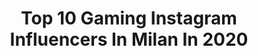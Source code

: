 ---
title: Top 10 Gaming Instagram Influencers In Milan In 2020
description: >-
  Find top gaming Instagram influencers in Milan in 2020. Most popular hashtags: #milan #marvel #champion #esports.
platform: Instagram
profiles:
  - username: "freestyleeliteagency"
    fullname: >-
      F. E. A.
    location: "Italy"
    followers: 5153
    engagement: 1129
    commentsToLikes: 0.058891
    id: ck5q31ku8is7y0i113a5t4f1f
    verified: false
    hashtags: "#featricide"
  - username: "losamigosyt"
    fullname: >-
      Code: LosAmigos
    location: "Italy"
    followers: 108397
    engagement: 507
    commentsToLikes: 0.007410
    id: ck0tz2iy0owy40i19mk41pl8z
    verified: false
    hashtags: "#waltdisney, #2020, #nvidia, #videogames"
  - username: "misshatred"
    fullname: >-
      MissHatred
    location: "Italy"
    followers: 16456
    engagement: 681
    commentsToLikes: 0.034322
    id: ck6u7ssb2ng3u0j71e81ig3e9
    verified: false
    hashtags: "#vulcanian, #edomecca, #andorianslave, #soulcalibur"
  - username: "milangamesweek"
    fullname: >-
      Milan Games Week
    location: "Italy"
    followers: 14915
    engagement: 428
    commentsToLikes: 0.004393
    id: ck6u3l6iqyf4t0j71h66pq087
    verified: false
    hashtags: "#famiglia, #players, #fumetti, #friends"
  - username: "machete.gaming"
    fullname: >-
      Machete Gaming
    location: "Italy"
    followers: 24395
    engagement: 743
    commentsToLikes: 0.012925
    id: ck6u3l82ayfe80j71qbzomo4b
    verified: false
    hashtags: ""
  - username: "andrearock"
    fullname: >-
      Andrea Rock
    location: "Italy"
    followers: 24488
    engagement: 135
    commentsToLikes: 0.016028
    id: ck5cihue1so440i11eoddqqq2
    verified: true
    hashtags: "#may4th, #nintendo, #newera, #retrogaming"
  - username: "ssdpalermoofficial"
    fullname: >-
      SSD Palermo Official
    location: "Italy"
    followers: 38246
    engagement: 683
    commentsToLikes: 0.020426
    id: ck55ju3gjxqvn0i11w2xcltg1
    verified: false
    hashtags: "#teamsagramola, #palermomilan, #teamsforzini, #onthisday"
  - username: "blnkay"
    fullname: >-
      BLNKAY
    location: "Italy"
    followers: 17974
    engagement: 1292
    commentsToLikes: 0.035201
    id: ck5c73iuu6qtn0i117s0dqbnw
    verified: false
    hashtags: "#musicevents, #buonnatale, #milano, #freestyle"
  - username: "kygozztv"
    fullname: >-
      simone colagiacomo - kygozz💫
    location: "Italy"
    followers: 58915
    engagement: 719
    commentsToLikes: 0.134249
    id: ck6u3l80ayfcz0j71p12jsnln
    verified: false
    hashtags: "#adv, #huaweiappgallery, #huawei, #huaweimobileservices"
  - username: "misshatred"
    fullname: >-
      MissHatred
    location: "Italy"
    followers: 16456
    engagement: 681
    commentsToLikes: 0.034322
    id: ck6u7ssb2ng3u0j71e81ig3e9
    verified: false
    hashtags: "#vulcanian, #edomecca, #andorianslave, #soulcalibur"
---